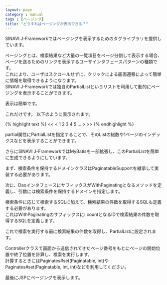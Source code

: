 ```yaml
---
layout: page
category : manual
tags : [ページング]
title: "どうすればページングが表示できる？"
---
```


SINAVI J-Frameworkではページングを表示するためのタグライブラリを提供しています。  

ページングとは、検索結果など大量の一覧項目をページ分割して表示する場合、ページを送るためのリンクを表示するユーザインタフェースパターンの種類です。  
これにより、ユーザはスクロールせずに、クリックによる画面遷移によって簡単に情報を取得できるようになります。  
SINAVI J-Frameworkでは独自のPartialListというリストを利用して動的にページングを表示することができます。  

表示は簡単です。  

<script src="https://gist.github.com/tetsuya-oikawa/f8d97335021c67cf6e15.js"></script>

これだけです。  以下のように表示されます。  


{% highlight text %}
  << < 1 2 3 4 5 ... > >>
{% endhighlight %}

partial属性にPartialListを指定することで、そのListの総数や1ページのインデックスなどを表示することができます。  

さらにSINAVI J-FrameworkではMyBatisを一部拡張し、このPartialListを簡単に生成できるようにしています。  

まず、検索条件を保持するドメインクラスはPaginatableSupportを継承して実装する必要があります。  

<script src="https://gist.github.com/tetsuya-oikawa/1e8dc8967ff32a5e5a93.js"></script>

次に、DaoインタフェースにサフィックスがWithPaginatingとなるメソッドを定義し、引数には検索条件を保持するドメインを指定します。  

<script src="https://gist.github.com/tetsuya-oikawa/0ab6af79a4fc33def3ae.js"></script>

<script src="https://gist.github.com/tetsuya-oikawa/068c55c31b692d195aaf.js"></script>

検索条件に応じて検索するSQLに加えて、検索結果の件数を取得するSQLも定義する必要があります。  
これはWithPaginatingのサフィックスに::countとなるIDで検索結果の件数を取得するSQLを定義します。  

<script src="https://gist.github.com/tetsuya-oikawa/c58bf9de0101deb1940b.js"></script>

これで検索を実行する前に検索結果の件数を取得し、PartialListに設定されます。  

Controllerクラスで画面から送信されてきたページ番号をもとにページの開始位置や終了位置を計算し、検索を実行します。  
計算するときにはPaginates#set(Paginatable, int)やPaginates#set(Paginatable, int, int)などを利用してください。  

<script src="https://gist.github.com/tetsuya-oikawa/1fec74147640bc3d7ee7.js"></script>

最後にJSPにページングを表示します。  

<script src="https://gist.github.com/tetsuya-oikawa/0455cf86565ea7e521f1.js"></script>